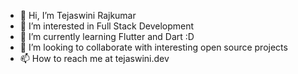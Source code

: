 - 👋 Hi, I’m Tejaswini Rajkumar
- 👀 I’m interested in Full Stack Development
- 🌱 I’m currently learning Flutter and Dart :D
- 💞️ I’m looking to collaborate with interesting open source projects
- 📫 How to reach me at tejaswini.dev

<!---
tejaswiniR161/tejaswiniR161 is a ✨ special ✨ repository because its `README.md` (this file) appears on your GitHub profile.
You can click the Preview link to take a look at your changes.
--->
